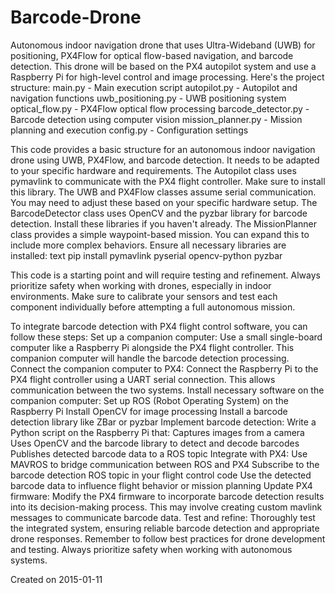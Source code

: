 # Barcode-Drone


Autonomous indoor navigation drone that uses Ultra-Wideband (UWB) for positioning, PX4Flow for optical flow-based navigation, and barcode detection. This drone will be based on the PX4 autopilot system and use a Raspberry Pi for high-level control and image processing.
Here's the project structure:
main.py - Main execution script
autopilot.py - Autopilot and navigation functions
uwb_positioning.py - UWB positioning system
optical_flow.py - PX4Flow optical flow processing
barcode_detector.py - Barcode detection using computer vision
mission_planner.py - Mission planning and execution
config.py - Configuration settings


This code provides a basic structure for an autonomous indoor navigation drone using UWB, PX4Flow, and barcode detection. It needs to be adapted to your specific hardware and requirements.
The Autopilot class uses pymavlink to communicate with the PX4 flight controller. Make sure to install this library.
The UWB and PX4Flow classes assume serial communication. You may need to adjust these based on your specific hardware setup.
The BarcodeDetector class uses OpenCV and the pyzbar library for barcode detection. Install these libraries if you haven't already.
The MissionPlanner class provides a simple waypoint-based mission. You can expand this to include more complex behaviors.
Ensure all necessary libraries are installed:
text
pip install pymavlink pyserial opencv-python pyzbar

This code is a starting point and will require testing and refinement. Always prioritize safety when working with drones, especially in indoor environments.
Make sure to calibrate your sensors and test each component individually before attempting a full autonomous mission.

To integrate barcode detection with PX4 flight control software, you can follow these steps:
Set up a companion computer:
Use a small single-board computer like a Raspberry Pi alongside the PX4 flight controller. This companion computer will handle the barcode detection processing.
Connect the companion computer to PX4:
Connect the Raspberry Pi to the PX4 flight controller using a UART serial connection. This allows communication between the two systems.
Install necessary software on the companion computer:
Set up ROS (Robot Operating System) on the Raspberry Pi
Install OpenCV for image processing
Install a barcode detection library like ZBar or pyzbar
Implement barcode detection:
Write a Python script on the Raspberry Pi that:
Captures images from a camera
Uses OpenCV and the barcode library to detect and decode barcodes
Publishes detected barcode data to a ROS topic
Integrate with PX4:
Use MAVROS to bridge communication between ROS and PX4
Subscribe to the barcode detection ROS topic in your flight control code
Use the detected barcode data to influence flight behavior or mission planning
Update PX4 firmware:
Modify the PX4 firmware to incorporate barcode detection results into its decision-making process. This may involve creating custom mavlink messages to communicate barcode data.
Test and refine:
Thoroughly test the integrated system, ensuring reliable barcode detection and appropriate drone responses.
Remember to follow best practices for drone development and testing. Always prioritize safety when working with autonomous systems.




Created on 2015-01-11